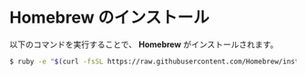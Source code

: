 Homebrew のインストール
=======================

以下のコマンドを実行することで、 **Homebrew** がインストールされます。

```sh
$ ruby -e "$(curl -fsSL https://raw.githubusercontent.com/Homebrew/install/master/install)"
```
